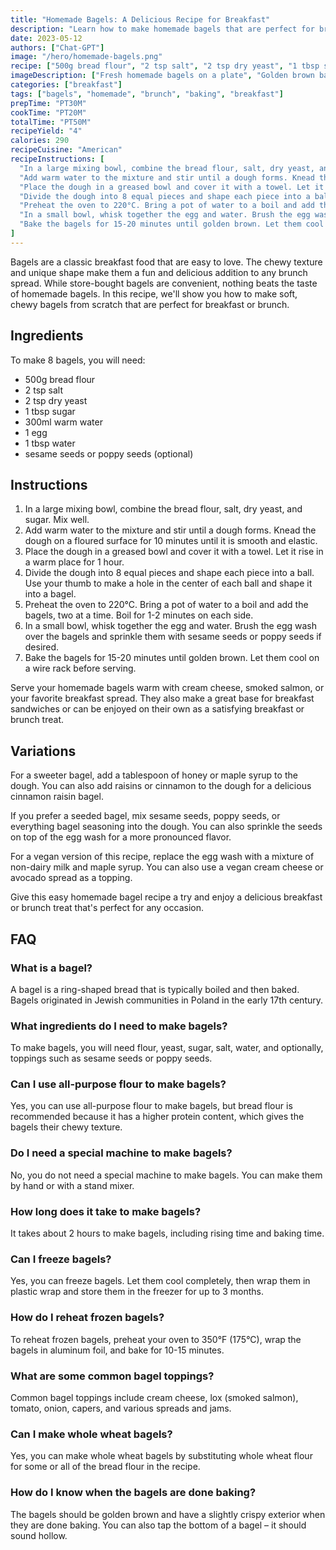 ```yaml
---
title: "Homemade Bagels: A Delicious Recipe for Breakfast"
description: "Learn how to make homemade bagels that are perfect for breakfast or brunch. This easy recipe will guide you through the process of making soft, chewy bagels from scratch."
date: 2023-05-12
authors: ["Chat-GPT"]
image: "/hero/homemade-bagels.png"
recipe: ["500g bread flour", "2 tsp salt", "2 tsp dry yeast", "1 tbsp sugar", "300ml warm water", "1 egg", "1 tbsp water", "sesame seeds or poppy seeds (optional)"]
imageDescription: ["Fresh homemade bagels on a plate", "Golden brown bagels with a crispy crust and soft interior", "A breakfast spread with coffee and homemade bagels", "A close-up of a freshly baked bagel with cream cheese and smoked salmon"]
categories: ["breakfast"]
tags: ["bagels", "homemade", "brunch", "baking", "breakfast"]
prepTime: "PT30M"
cookTime: "PT20M"
totalTime: "PT50M"
recipeYield: "4"
calories: 290
recipeCuisine: "American"
recipeInstructions: [
  "In a large mixing bowl, combine the bread flour, salt, dry yeast, and sugar. Mix well.",
  "Add warm water to the mixture and stir until a dough forms. Knead the dough on a floured surface for 10 minutes until it is smooth and elastic.",
  "Place the dough in a greased bowl and cover it with a towel. Let it rise in a warm place for 1 hour.",
  "Divide the dough into 8 equal pieces and shape each piece into a ball. Use your thumb to make a hole in the center of each ball and shape it into a bagel.",
  "Preheat the oven to 220°C. Bring a pot of water to a boil and add the bagels, two at a time. Boil for 1-2 minutes on each side.",
  "In a small bowl, whisk together the egg and water. Brush the egg wash over the bagels and sprinkle them with sesame seeds or poppy seeds if desired.",
  "Bake the bagels for 15-20 minutes until golden brown. Let them cool on a wire rack before serving."
]
---
```


Bagels are a classic breakfast food that are easy to love. The chewy texture and unique shape make them a fun and delicious addition to any brunch spread. While store-bought bagels are convenient, nothing beats the taste of homemade bagels. In this recipe, we'll show you how to make soft, chewy bagels from scratch that are perfect for breakfast or brunch.

## Ingredients

To make 8 bagels, you will need:

- 500g bread flour
- 2 tsp salt
- 2 tsp dry yeast
- 1 tbsp sugar
- 300ml warm water
- 1 egg
- 1 tbsp water
- sesame seeds or poppy seeds (optional)

## Instructions

1. In a large mixing bowl, combine the bread flour, salt, dry yeast, and sugar. Mix well.
2. Add warm water to the mixture and stir until a dough forms. Knead the dough on a floured surface for 10 minutes until it is smooth and elastic.
3. Place the dough in a greased bowl and cover it with a towel. Let it rise in a warm place for 1 hour.
4. Divide the dough into 8 equal pieces and shape each piece into a ball. Use your thumb to make a hole in the center of each ball and shape it into a bagel.
5. Preheat the oven to 220°C. Bring a pot of water to a boil and add the bagels, two at a time. Boil for 1-2 minutes on each side.
6. In a small bowl, whisk together the egg and water. Brush the egg wash over the bagels and sprinkle them with sesame seeds or poppy seeds if desired.
7. Bake the bagels for 15-20 minutes until golden brown. Let them cool on a wire rack before serving.

Serve your homemade bagels warm with cream cheese, smoked salmon, or your favorite breakfast spread. They also make a great base for breakfast sandwiches or can be enjoyed on their own as a satisfying breakfast or brunch treat.

## Variations

For a sweeter bagel, add a tablespoon of honey or maple syrup to the dough. You can also add raisins or cinnamon to the dough for a delicious cinnamon raisin bagel.

If you prefer a seeded bagel, mix sesame seeds, poppy seeds, or everything bagel seasoning into the dough. You can also sprinkle the seeds on top of the egg wash for a more pronounced flavor.

For a vegan version of this recipe, replace the egg wash with a mixture of non-dairy milk and maple syrup. You can also use a vegan cream cheese or avocado spread as a topping.

Give this easy homemade bagel recipe a try and enjoy a delicious breakfast or brunch treat that's perfect for any occasion.

## FAQ

### What is a bagel?

A bagel is a ring-shaped bread that is typically boiled and then baked. Bagels originated in Jewish communities in Poland in the early 17th century.

### What ingredients do I need to make bagels?

To make bagels, you will need flour, yeast, sugar, salt, water, and optionally, toppings such as sesame seeds or poppy seeds.

### Can I use all-purpose flour to make bagels?

Yes, you can use all-purpose flour to make bagels, but bread flour is recommended because it has a higher protein content, which gives the bagels their chewy texture.

### Do I need a special machine to make bagels?

No, you do not need a special machine to make bagels. You can make them by hand or with a stand mixer.

### How long does it take to make bagels?

It takes about 2 hours to make bagels, including rising time and baking time.

### Can I freeze bagels?

Yes, you can freeze bagels. Let them cool completely, then wrap them in plastic wrap and store them in the freezer for up to 3 months.

### How do I reheat frozen bagels?

To reheat frozen bagels, preheat your oven to 350°F (175°C), wrap the bagels in aluminum foil, and bake for 10-15 minutes.

### What are some common bagel toppings?

Common bagel toppings include cream cheese, lox (smoked salmon), tomato, onion, capers, and various spreads and jams.

### Can I make whole wheat bagels?

Yes, you can make whole wheat bagels by substituting whole wheat flour for some or all of the bread flour in the recipe.

### How do I know when the bagels are done baking?

The bagels should be golden brown and have a slightly crispy exterior when they are done baking. You can also tap the bottom of a bagel – it should sound hollow.